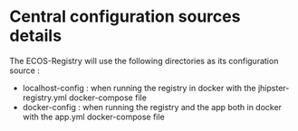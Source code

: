 # Central configuration sources details

The ECOS-Registry will use the following directories as its configuration source :

-   localhost-config : when running the registry in docker with the jhipster-registry.yml docker-compose file
-   docker-config : when running the registry and the app both in docker with the app.yml docker-compose file
